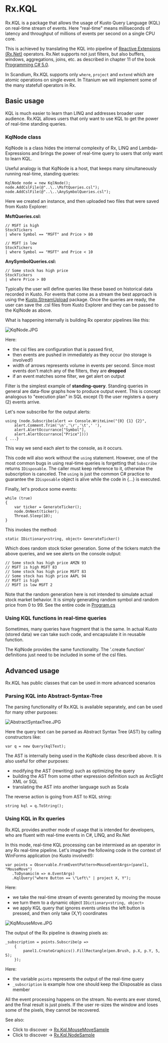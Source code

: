 # Rx.KQL
Rx.KQL is a package that allows the usage of Kusto Query Language (KQL) on real-time stream of events. Here "real-time" means milliseconds of latency and throughput of millions of events per second on a single CPU core. 

This is achieved by translating the KQL into pipeline of [Reactive Extensions (Rx.Net)](https://github.com/Reactive-Extensions/Rx.NET) operators. Rx.Net supports not just filters, but also buffers, windows, aggregations, joins, etc. as described in chapter 11 of the book [Programming C# 5.0](http://shop.oreilly.com/product/0636920024064.do). 

In Scandium, Rx.KQL supports only `where`, `project` and `extend` which are atomic operations on single event. In Titanium we will implement some of the many statefull operators in Rx.

## Basic usage 
KQL is much easier to learn than LINQ and addresses broader user audience. Rx.KQL allows users that only want to use KQL to get the power of real-time standing queries.

### KqlNode class

KqlNode is a class hides the internal complexity of Rx, LINQ and Lambda-Expressions and brings the power of real-time query to users that only want to learn KQL.

Useful analogy is that KqlNode is a host, that keeps many simultaneously running real-time, standing queries:

    KqlNode node = new KqlNode();
    node.AddCslFile(@"..\..\MsftQueries.csl");
    node.AddCslFile(@"..\..\AnySymbolQueries.csl"); 

Here we created an instance, and then uploaded two files that were saved from Kusto Explorer:

**MsftQueries.csl:**

	// MSFT is high
	StockTickers 
	| where Symbol == "MSFT" and Price > 80
	
	// MSFT is low
	StockTickers 
	| where Symbol == "MSFT" and Price < 10


**AnySymbolQueries.csl:**

	// Some stock has high price
	StockTickers 
	| where Price > 80

Typically the user will define queries like these based on historical data recorded in Kusto. For events that come as a stream the best approach is using the [Kusto.StreamUpload](../KustoUploderSample/Readme.md) package. Once the queries are ready, the user can save the .csl files from Kusto Explorer and they can be passed to the KqlNode as above.

What is happening internally is building Rx operator pipelines like this:

![KqlNode.JPG](KqlNode.JPG)

Here:

- the csl files are configuration that is passed first,
- then events are pushed in immediately as they occur (no storage is involved!)
- width of arrows represents volume in events per second. Since most events don't match any of the filters, they are **dropped**
- if an event matches some filter, we get alert on output

Filter is the simplest example of **standing-query**. Standing queries in general are data-flow graphs how to produce output event. This is concept analogous to "execution plan" in SQL except (1) the user registers a query (2) events arrive.

Let's now subscribe for the output alerts:

    using (node.Subscribe(alert => Console.WriteLine("{0} {1} {2}", 
        alert.Comment.Trim('\n','\r','\t',' '),
        alert.AlertOccurrance["Symbol"],
        alert.AlertOccurrance["Price"])))
	{ ...}

This way we send each alert to the console, as it occurs. 

This code will also work without the `using` statement. However, one of the most common bugs in using real-time queries is forgetting that `Subscribe` returns `IDisposable`. The caller must keep reference to it, otherwise the subscription is canceled. The `using` is just the common C# practice to guarantee the `IDisposable` object is alive while the code in {...} is executed.

Finally, let's produce some events:

    while (true)
    {
        var ticker = GenerateTicker();
        node.OnNext(ticker);
        Thread.Sleep(10);
    }

This invokes the method:

	static IDictionary<string, object> GenerateTicker()

Which does random stock ticker generation. Some of the tickers match the above queries, and we see alerts on the console output:

	// Some stock has high price AMZN 93
	// MSFT is high MSFT 83
	// Some stock has high price MSFT 83
	// Some stock has high price AAPL 94
	// MSFT is high
	// MSFT is low MSFT 2

Note that the random generation here is not intended to simulate actual stock market behavior. It is simply generating random symbol and random price from 0 to 99. See the entire code in [Program.cs](Rx.Kql/Program.cs)

### Using KQL functions in real-time queries
Sometimes, many queries have fragment that is the same. In actual Kusto (stored data) we can take such code, and encapsulate it in reusable function.

The KqlNode provides the same functionality. The '.create function' definitions  just need to be included in some of the csl files.

## Advanced usage
Rx.KQL has public classes that can be used in more advanced scenarios

### Parsing KQL into Abstract-Syntax-Tree
The parsing functionality of Rx.KQL is available separately, and can be used for many other purposes:

![AbstractSyntaxTree.JPG](AbstractSyntaxTree.JPG)

Here the query text can be parsed as Abstract Syntax Tree (AST) by calling constructors like:

	var q = new Query(kqlText);

The AST is internally being used in the KqlNode class described above. It is also useful for other purposes:

- modifying the AST (rewriting) such as optimizing the query
- building the AST from some other expression definition such as ArcSight XML or SQL
- translating the AST into another language such as Scala

The reverse action is going from AST to KQL string:

	string kql = q.ToString();

### Using KQL in Rx queries
Rx.KQL provides another mode of usage that is intended for developers, who are fluent with real-time events in C#, LINQ, and Rx.Net

In this mode, real-time KQL processing can be intermixed as an operator in any Rx real-time pipeline. Let's imagine the following code in the context of WinForms application (no Kusto involved!):

	var points = Observable.FromEventPattern<MouseEventArgs>(panel1, "MouseMove")
       .ToDynamic(m => m.EventArgs)
       .KqlQuery("where Button == \"Left\" | project X, Y");

Here:

- we take the real-time stream of events generated by moving the mouse
- we turn them to a dynamic object `IDictionary<string, object>`
- we apply KQL query that ignores events unless the left button is pressed, and then only take (X,Y) coordinates

![KqlMouseMove.JPG](KqlMouseMove.JPG)

The output of the Rx pipeline is drawing pixels as:

	_subscription = points.Subscribe(p =>
	    {
	        panel1.CreateGraphics().FillRectangle(pen.Brush, p.X, p.Y, 5, 5);
	    });

Here: 

- the variable `points` represents the output of the real-time query
- `_subscription` is example how one should keep the IDisposable as class member


All the event processing happens on the stream. No events are ever stored, and the final result is just pixels. If the user re-sizes the window and loses some of the pixels, they cannot be recovered. 

See also:

- Click to discover -> [Rx.Kql.MouseMoveSample](Rx.Kql.MouseMove/Rx.Kql.MouseMove.Readme.md)
- Click to discover -> [Rx.Kql.NodeSample](Rx.Kql.NodeSample/Rx.Kql.NodeSample.Readme.md)
